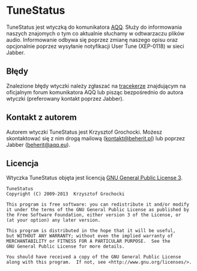 TuneStatus
======
TuneStatus jest wtyczką do komunikatora [AQQ](http://www.aqq.eu/pl.php). Służy do informowania naszych znajomych o tym co aktualnie słuchamy w odtwarzaczu plików audio. Informowanie odbywa się poprzez zmianę naszego opisu oraz opcjonalnie poprzez wysyłanie notyfikacji User Tune (XEP-0118) w sieci Jabber.

Błędy
-------
Znalezione błędy wtyczki należy zgłaszać na [tracekerze](http://forum.aqq.eu/tracker/project-25-tunestatus/) znajdującym na oficjalnym forum komunikatora AQQ lub pisząc bezpośrednio do autora wtyczki (preferowany kontakt poprzez Jabber).

Kontakt z autorem
-------
Autorem wtyczki TuneStatus jest Krzysztof Grochocki. Możesz skontaktować się z nim drogą mailową (kontakt@beherit.pl) lub poprzez Jabber (beherit@aqq.eu).

Licencja
-------
Wtyczka TuneStatus objęta jest licencją [GNU General Public License 3](http://www.gnu.org/copyleft/gpl.html).

    TuneStatus
    Copyright (C) 2009-2013  Krzysztof Grochocki

    This program is free software: you can redistribute it and/or modify
    it under the terms of the GNU General Public License as published by
    the Free Software Foundation, either version 3 of the License, or
    (at your option) any later version.

    This program is distributed in the hope that it will be useful,
    but WITHOUT ANY WARRANTY; without even the implied warranty of
    MERCHANTABILITY or FITNESS FOR A PARTICULAR PURPOSE.  See the
    GNU General Public License for more details.

    You should have received a copy of the GNU General Public License
    along with this program.  If not, see <http://www.gnu.org/licenses/>.